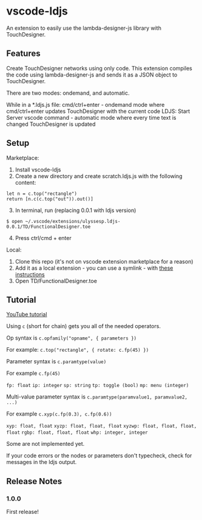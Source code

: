 # vscode-ldjs 

An extension to easily use the lambda-designer-js library with TouchDesigner.

## Features

Create TouchDesigner networks using only code. This extension compiles the code using lambda-designer-js and sends it as a JSON object to TouchDesigner.

There are two modes: ondemand, and automatic. 

While in a *.ldjs.js file:
cmd/ctrl+enter - ondemand mode where cmd/ctrl+enter updates TouchDesigner with the current code
LDJS: Start Server vscode command - automatic mode where every time text is changed TouchDesigner is updated 

## Setup

Marketplace:

1. Install vscode-ldjs
2. Create a new directory and create scratch.ldjs.js with the following content:
```
let n = c.top("rectangle")
return [n.c(c.top("out")).out()]
```
3. In terminal, run (replacing 0.0.1 with ldjs version)
```
$ open ~/.vscode/extensions/ulyssesp.ldjs-0.0.1/TD/FunctionalDesigner.toe
```
4. Press ctrl/cmd + enter

Local:

1. Clone this repo (it's not on vscode extension marketplace for a reason)
2. Add it as a local extension - you can use a symlink - with [these instructions](https://vscode-docs.readthedocs.io/en/stable/extensions/install-extension/)
3. Open TD/FunctionalDesigner.toe

## Tutorial

[YouTube tutorial](https://youtu.be/zcXJwsCvUyU)

Using `c` (short for chain) gets you all of the needed operators.

Op syntax is `c.opfamily("opname", { parameters })`

For example: `c.top("rectangle", { rotate: c.fp(45) })`

Parameter syntax is `c.paramtype(value)`

For example `c.fp(45)`

`fp: float`
`ip: integer`
`sp: string`
`tp: toggle (bool)`
`mp: menu (integer)`


Multi-value parameter syntax is `c.paramtype(paramvalue1, paramvalue2, ...)`

For example `c.xyp(c.fp(0.3), c.fp(0.6))`

`xyp: float, float`
`xyzp: float, float, float`
`xyzwp: float, float, float, float`
`rgbp: float, float, float`
`whp: integer, integer`

Some are not implemented yet.


If your code errors or the nodes or parameters don't typecheck, check for messages in the ldjs output.


## Release Notes

### 1.0.0

First release!